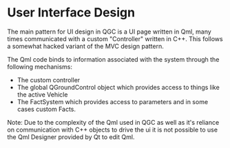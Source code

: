 # User Interface Design

The main pattern for UI design in QGC is a UI page written in Qml, many times communicated with a custom "Controller" written in C++. This follows a somewhat hacked variant of the MVC design pattern. 

The Qml code binds to information associated with the system through the following mechanisms:
* The custom controller
* The global QGroundControl object which provides access to things like the active Vehicle
* The FactSystem which provides access to parameters and in some cases custom Facts.

Note: Due to the complexity of the Qml used in QGC as well as it's reliance on communication with C++ objects to drive the ui it is not possible to use the Qml Designer provided by Qt to edit Qml.